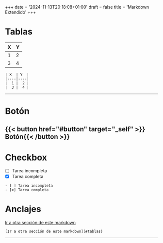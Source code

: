 +++
date = '2024-11-13T20:18:08+01:00'
draft = false
title = 'Markdown Extendido'
+++

# Tablas

| X  | Y  |
|----|----|
|  1 |  2 |
|  3 |  4 |

```
| X  | Y  |
|----|----|
|  1 |  2 |
|  3 |  4 |
```
---
# Botón

{{< button href="#button" target="_self" >}}
Botón{{< /button >}}
---
# Checkbox

- [ ] Tarea incompleta
- [x] Tarea completa
```
- [ ] Tarea incompleta
- [x] Tarea completa
```
# Anclajes
[Ir a otra sección de este markdown](#tablas)
```
[Ir a otra sección de este markdown](#tablas)
```
---